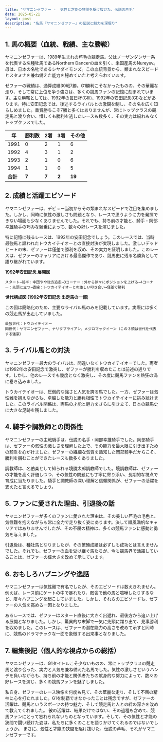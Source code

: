 ```yaml
---
title: "ヤマニンゼファー -  気性と才能の狭間を駆け抜けた、伝説の芦毛"
date: 2025-05-21
layout: post
description: "名馬『ヤマニンゼファー』の伝説と魅力を深堀り"
---
```


## 1. 馬の概要（血統、戦績、主な勝鞍）

ヤマニンゼファーは、1989年生まれの芦毛の競走馬。父はノーザンダンサー系を代表する名種牡馬であるNorthern Dancerの血を引く、米国産馬のNureyev。母は、日本の名牝であるシヤダイモンズ。この血統背景から、類まれなスピードとスタミナを兼ね備えた能力を秘めていたと考えられています。

ゼファーの戦績は、通算成績30戦7勝。G1勝利こそなかったものの、その華麗な走り、そして常に上位を争う強さは、多くの競馬ファンの記憶に刻まれています。主な勝鞍としては、1992年の毎日杯(GIII)、1992年の安田記念(GI)などがあります。特に安田記念では、後述するライバルとの激闘を制し、その名を広く知らしめました。重賞勝ちこそ7勝と多くはありませんが、常にトップクラスの競走馬と渡り合い、惜しくも勝利を逃したレースも数多く、その実力は紛れもなくトップクラスでした。

| 年 | 勝利数 | 2着 | 3着 | その他 |
|---|---|---|---|---|
| 1991 | 0 | 2 | 1 | 6 |
| 1992 | 4 | 3 | 1 | 2 |
| 1993 | 2 | 1 | 0 | 6 |
| 1994 | 1 | 1 | 0 | 5 |
| **合計** | **7** | **7** | **2** | **19** |


## 2. 成績と活躍エピソード

ヤマニンゼファーは、デビュー当初からその類まれなスピードで注目を集めました。しかし、同時に気性の激しさも問題となり、レースで思うように力を発揮できない場面も少なくありませんでした。それでも、持ち前の才能と、騎手・岡部幸雄騎手の巧みな騎乗によって、数々の好レースを演じました。

特に記憶に残るレースは、1992年の安田記念でしょう。このレースでは、当時最強馬と謳われたトウカイテイオーとの直接対決が実現しました。激しいデッドヒートの末、ゼファーは僅差で勝利を収め、その実力を証明しました。このレースは、ゼファーのキャリアにおける最高傑作であり、競馬史に残る名勝負として語り継がれています。

**1992年安田記念 展開図**

```
スタート→前半：中団やや後方追走→3コーナー：外から徐々にポジションを上げる→4コーナー：先頭に立つ→直線：トウカイテイオーとの激しい叩き合い→僅差で勝利
```

**世代構成図 (1992年安田記念 出走馬の一部)**

この図は簡略化のため、主要なライバル馬のみを記載しています。実際には多くの競走馬が出走していました。

```
最強世代：トウカイテイオー
同世代：ヤマニンゼファー、ナリタブライアン、メジロマックイーン（この３頭は世代を代表する強豪）
```

## 3. ライバル馬との対決

ヤマニンゼファー最大のライバルは、間違いなくトウカイテイオーでした。両者は1992年の安田記念で激突し、ゼファーが勝利を収めたことは前述の通りです。しかし、他のレースでも幾度となく激突し、その度に競馬ファンを熱狂の渦に巻き込みました。

トウカイテイオーは、圧倒的な強さと人気を誇る馬でした。一方、ゼファーは気性難を抱えながらも、卓越した能力と勝負根性でトウカイテイオーに挑み続けました。このライバル関係は、両馬の才能と魅力をさらに引き立て、日本の競馬史に大きな足跡を残しました。


## 4. 騎手や調教師との関係性

ヤマニンゼファーの主戦騎手は、伝説の名手・岡部幸雄騎手でした。岡部騎手は、ゼファーの気性の激しさを理解した上で、その能力を最大限に引き出すための騎乗を心がけました。ゼファーの繊細な気質を熟知した岡部騎手だからこそ、勝利を掴むことができたレースも数多くありました。

調教師は、名伯楽として知られる境勝太郎調教師でした。境調教師は、ゼファーの才能を高く評価しつつ、その気性の問題にも丁寧に寄り添い、長期的な視点で育成に当たりました。騎手と調教師の深い理解と信頼関係が、ゼファーの活躍を支えたと言えるでしょう。


## 5. ファンに愛された理由、引退後の話

ヤマニンゼファーが多くのファンに愛された理由は、その美しい芦毛の毛色と、気性難を抱えながらも常に全力で走り抜く姿にあります。決して順風満帆なキャリアではありませんでしたが、その不屈の精神は、多くの競馬ファンに感動と勇気を与えました。

引退後は、種牡馬となりましたが、その繁殖成績は必ずしも成功とは言えませんでした。それでも、ゼファーの血を受け継ぐ馬たちが、今も競馬界で活躍していることは、ゼファーの偉大さを改めて示しています。


## 6. おもしろハプニングや逸話

ヤマニンゼファーは気性難で有名でしたが、そのエピソードは数えきれません。例えば、レース前にゲートの中で暴れたり、厩舎で他の馬と喧嘩したりするなど、度々ハプニングを起こしていました。しかし、それらのエピソードも、ゼファーの人気を高める一因となりました。

あるレースでは、ゼファーはスタート直後に大きく出遅れ、最後方から追い上げる展開となりました。しかし、驚異的な末脚で一気に先頭に躍り出て、見事勝利を収めました。このレースは、ゼファーの潜在能力の高さを改めて示すと同時に、競馬のドラマチックな一面を象徴する出来事となりました。


## 7. 編集後記（個人的な視点からの総括）

ヤマニンゼファーは、G1タイトルこそ少ないものの、常にトップクラスの競走馬と渡り合った、実力と人気を兼ね備えた名馬でした。気性の激しさというハンデを負いながらも、持ち前の才能と関係者たちの献身的な努力によって、数々の好レースを演じ、多くの競馬ファンを魅了しました。

私自身、ゼファーのレース映像を何度も見て、その華麗な走り、そして不屈の精神に心を打たれました。G1を制覇できなかったことは残念ですが、ゼファーの活躍は、競馬というスポーツの持つ魅力、そして競走馬と人との絆の深さを改めて教えてくれました。  彼の活躍は、結果だけではない、その過程も含めて、競馬ファンにとって忘れられないものとなっています。そして、その気性と才能の狭間で闘い続けた姿は、私たちに多くのことを語りかけてくれるのではないでしょうか。  まさに、気性と才能の狭間を駆け抜けた、伝説の芦毛、それがヤマニンゼファーです。
